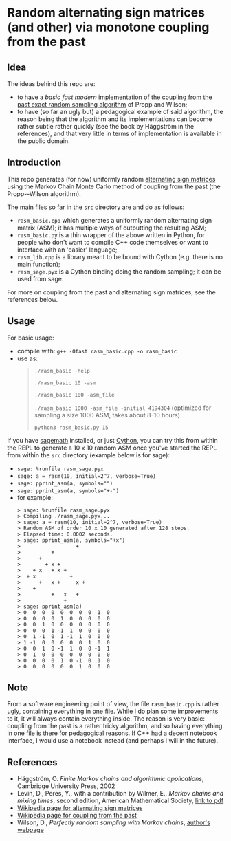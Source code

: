 # Random alternating sign matrices (and other) via monotone coupling from the past

## Idea

The ideas behind this repo are:
 - to have a *basic fast modern* implementation of the [coupling from the past exact random sampling algorithm](https://en.wikipedia.org/wiki/Coupling_from_the_past) of Propp and Wilson;
 - to have (so far an ugly but) a pedagogical example of said algorithm, the reason being that the algorithm and its implementations can become rather subtle rather quickly (see the book by Häggström in the references), and that very little in terms of implementation is available in the public domain.

## Introduction

This repo generates (for now) uniformly random [alternating sign matrices](https://en.wikipedia.org/wiki/Alternating_sign_matrix) using the Markov Chain Monte Carlo method of coupling from the past (the Propp--Wilson algorithm).  

The main files so far in the `src` directory are and do as follows:  
  - `rasm_basic.cpp` which generates a uniformly random alternating sign matrix (ASM); it has multiple ways of outputting the resulting ASM;
  - `rasm_basic.py` is a thin wrapper of the above written in Python, for people who don't want to compile C++ code themselves or want to interface with an 'easier' language;
  - `rasm_lib.cpp` is a library meant to be bound with Cython (e.g. there is no main function);
  - `rasm_sage.pyx` is a Cython binding doing the random sampling; it can be used from sage.
  
For more on coupling from the past and alternating sign matrices, see the references below. 
  
## Usage

For basic usage:

 - compile with:
```g++ -Ofast rasm_basic.cpp -o rasm_basic```
 - use as:
    > ```./rasm_basic -help```
    >
    > ```./rasm_basic 10 -asm```
    >
    > ```./rasm_basic 100 -asm_file```
    >
    > ```./rasm_basic 1000 -asm_file -initial 4194304``` (optimized for sampling a size 1000 ASM, takes about 8-10 hours)
    >
    > ```python3 rasm_basic.py 15```

If you have [sagemath](https://www.sagemath.org) installed, or just [Cython](https://cython.readthedocs.io/en/latest/#), you can try this from within the REPL to generate a 10 x 10 random ASM once you've started the REPL from within the ```src``` directory (example below is for sage):

 - ```sage: %runfile rasm_sage.pyx```
 - ```sage: a = rasm(10, initial=2^7, verbose=True)```
 - ```sage: pprint_asm(a, symbols="")```
 - ```sage: pprint_asm(a, symbols="+-")```
 - for example:
   ```
   > sage: %runfile rasm_sage.pyx
   > Compiling ./rasm_sage.pyx...
   > sage: a = rasm(10, initial=2^7, verbose=True)
   > Random ASM of order 10 x 10 generated after 128 steps.
   > Elapsed time: 0.0002 seconds.
   > sage: pprint_asm(a, symbols="+x")
   >                  +   
   >          +           
   >      +               
   >        + x +         
   >    + x   + x +       
   >  + x           +     
   >      +   x +     x + 
   >    +                 
   >          +   x   +   
   >              +  
   > sage: pprint_asm(a)
   > 0  0  0  0  0  0  0  0  1  0
   > 0  0  0  0  1  0  0  0  0  0
   > 0  0  1  0  0  0  0  0  0  0
   > 0  0  0  1 -1  1  0  0  0  0
   > 0  1 -1  0  1 -1  1  0  0  0
   > 1 -1  0  0  0  0  0  1  0  0
   > 0  0  1  0 -1  1  0  0 -1  1
   > 0  1  0  0  0  0  0  0  0  0
   > 0  0  0  0  1  0 -1  0  1  0
   > 0  0  0  0  0  0  1  0  0  0
   ```

## Note

From a software engineering point of view, the file `rasm_basic.cpp` is rather ugly, containing everything in one file. While I do plan some improvements to it, it will always contain everything inside. The reason is very basic: coupling from the past is a rather tricky algorithm, and so having everything in one file is there for pedagogical reasons. If C++ had a decent notebook interface, I would use a notebook instead (and perhaps I will in the future).

## References
 
- Häggström, O. *Finite Markov chains and algorithmic applications*, Cambridge University Press, 2002
- Levin, D., Peres, Y., with a contribution by Wilmer, E., *Markov chains and mixing times*, second edition, American Mathematical Society, [link to pdf](https://pages.uoregon.edu/dlevin/MARKOV/markovmixing.pdf)
- [Wikipedia page for alternating sign matrices](https://en.wikipedia.org/wiki/Alternating_sign_matrix)
- [Wikipedia page for coupling from the past](https://en.wikipedia.org/wiki/Coupling_from_the_past)
- Wilson, D., *Perfectly random sampling with Markov chains*, [author's webpage](http://www.dbwilson.com/exact/)
